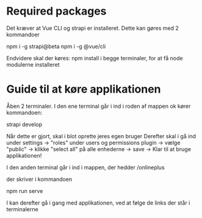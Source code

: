 # Required packages

Det kræver at Vue CLI og strapi er installeret. Dette kan gøres med 2 kommandoer

npm i -g strapi@beta
npm i -g @vue/cli

Endvidere skal der køres:
npm install
i begge terminaler, for at få node modulerne installeret

# Guide til at køre applikationen

Åben 2 terminaler.
I den ene terminal går i ind i roden af mappen ok kører kommandoen:

strapi develop

Når dette er gjort, skal i blot oprette jeres egen bruger
Derefter skal i gå ind under settings -> "roles" under users og permissions plugin -> vælge "public" ->
klikke "select all" på alle enhederne -> save -> Klar til at bruge applikationen!

I den anden terminal går i ind i mappen, der hedder /onlineplus

der skriver i kommandoen

npm run serve

I kan derefter gå i gang med applikationen, ved at følge de links der står i terminalerne
